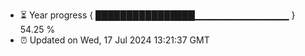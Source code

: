 - ⏳ Year progress { ████████████████▁▁▁▁▁▁▁▁▁▁▁▁▁▁ } 54.25 %
- ⏰ Updated on Wed, 17 Jul 2024 13:21:37 GMT

